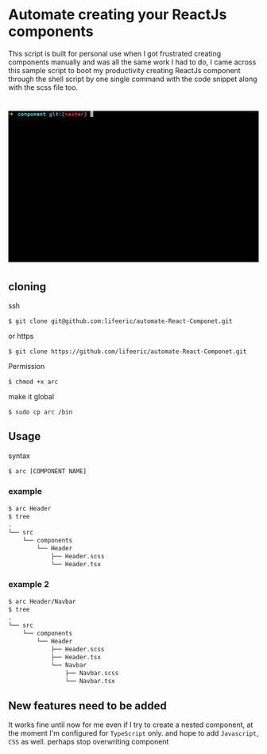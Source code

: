 
# Automate creating your ReactJs components

This script is built for personal use when I got frustrated creating components manually and was all the same work I had to do, I came across this sample script to boot my productivity creating ReactJs component through the shell script by one single command with the code snippet along with the scss file too.

![image](gif.gif)
=======
## cloning

ssh
```nginx
$ git clone git@github.com:lifeeric/automate-React-Componet.git
```
or
https
```nginx
$ git clone https://github.com/lifeeric/automate-React-Componet.git
```
Permission
```nginx
$ chmod +x arc
```
make it global
```nginx
$ sudo cp arc /bin
```

## Usage
syntax
```nginx
$ arc [COMPONENT NAME]
```
### example
```nginx
$ arc Header
$ tree
.
└── src
    └── components
        └── Header
            ├── Header.scss
            └── Header.tsx
```

### example 2
```nginx
$ arc Header/Navbar
$ tree
.
└── src
    └── components
        └── Header
            ├── Header.scss
            ├── Header.tsx
            └── Navbar
                ├── Navbar.scss
                └── Navbar.tsx

```


## New features need to be added
It works fine until now for me even if I try to create a nested component, at the moment I'm configured for `TypeScript` only. and hope to add `Javascript`, `CSS` as well. perhaps stop overwriting component

